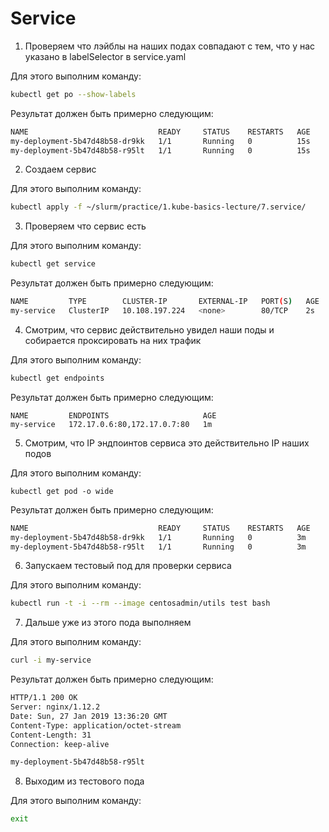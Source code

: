 # Service

1) Проверяем что лэйблы на наших подах совпадают с тем, что у нас указано в labelSelector в service.yaml

Для этого выполним команду:

```bash
kubectl get po --show-labels
```

Результат должен быть примерно следующим:

```bash
NAME                             READY     STATUS    RESTARTS   AGE       LABELS
my-deployment-5b47d48b58-dr9kk   1/1       Running   0          15s       app=my-app,pod-template-hash=1603804614
my-deployment-5b47d48b58-r95lt   1/1       Running   0          15s       app=my-app,pod-template-hash=1603804614
```

2) Создаем сервис

Для этого выполним команду:

```bash
kubectl apply -f ~/slurm/practice/1.kube-basics-lecture/7.service/
```

3) Проверяем что сервис есть

Для этого выполним команду:

```bash
kubectl get service
```

Результат должен быть примерно следующим:

```bash
NAME         TYPE        CLUSTER-IP       EXTERNAL-IP   PORT(S)   AGE
my-service   ClusterIP   10.108.197.224   <none>        80/TCP    2s
```

4) Смотрим, что сервис действительно увидел наши поды и собирается проксировать на них трафик

Для этого выполним команду:

```bash
kubectl get endpoints
```

Результат должен быть примерно следующим:

```
NAME         ENDPOINTS                     AGE
my-service   172.17.0.6:80,172.17.0.7:80   1m
```

5) Смотрим, что IP эндпоинтов сервиса это действительно IP наших подов

Для этого выполним команду:

```
kubectl get pod -o wide
```

Результат должен быть примерно следующим:

```bash
NAME                             READY     STATUS    RESTARTS   AGE       IP           NODE
my-deployment-5b47d48b58-dr9kk   1/1       Running   0          3m        172.17.0.7   node-1
my-deployment-5b47d48b58-r95lt   1/1       Running   0          3m        172.17.0.6   node-2
```

6) Запускаем тестовый под для проверки сервиса

Для этого выполним команду:

```bash
kubectl run -t -i --rm --image centosadmin/utils test bash
```

7) Дальше уже из этого пода выполняем

Для этого выполним команду:

```bash
curl -i my-service
```

Результат должен быть примерно следующим:

```bash
HTTP/1.1 200 OK
Server: nginx/1.12.2
Date: Sun, 27 Jan 2019 13:36:20 GMT
Content-Type: application/octet-stream
Content-Length: 31
Connection: keep-alive

my-deployment-5b47d48b58-r95lt

```

8) Выходим из тестового пода

Для этого выполним команду:

```bash
exit
```
